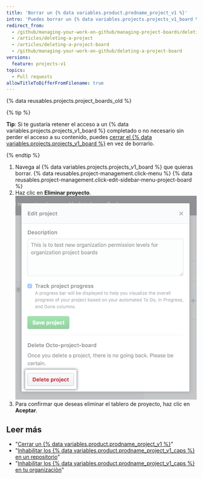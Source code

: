 ```yaml
---
title: 'Borrar un {% data variables.product.prodname_project_v1 %}'
intro: 'Puedes borrar un {% data variables.projects.projects_v1_board %} existente si ya no necesitas acceso a su contenido.'
redirect_from:
  - /github/managing-your-work-on-github/managing-project-boards/deleting-a-project-board
  - /articles/deleting-a-project
  - /articles/deleting-a-project-board
  - /github/managing-your-work-on-github/deleting-a-project-board
versions:
  feature: projects-v1
topics:
  - Pull requests
allowTitleToDifferFromFilename: true
---
```


{% data reusables.projects.project_boards_old %}

{% tip %}

**Tip**: Si te gustaría retener el acceso a un {% data variables.projects.projects_v1_board %} completado o no necesario sin perder el acceso a su contenido, puedes [cerrar el {% data variables.projects.projects_v1_board %}](/articles/closing-a-project-board) en vez de borrarlo.

{% endtip %}

1. Navega al {% data variables.projects.projects_v1_board %} que quieras borrar.
{% data reusables.project-management.click-menu %}
{% data reusables.project-management.click-edit-sidebar-menu-project-board %}
4. Haz clic en **Eliminar proyecto**. ![Botón Eliminar proyecto](/assets/images/help/projects/delete-project-button.png)
5. Para confirmar que deseas eliminar el tablero de proyecto, haz clic en **Aceptar**.

## Leer más

- "[Cerrar un {% data variables.product.prodname_project_v1 %}](/articles/closing-a-project-board)"
- "[Inhabilitar los {% data variables.product.prodname_project_v1_caps %} en un repositorio](/articles/disabling-project-boards-in-a-repository)"
- "[Inhabilitar los {% data variables.product.prodname_project_v1_caps %} en tu organizaciòn](/articles/disabling-project-boards-in-your-organization)"
